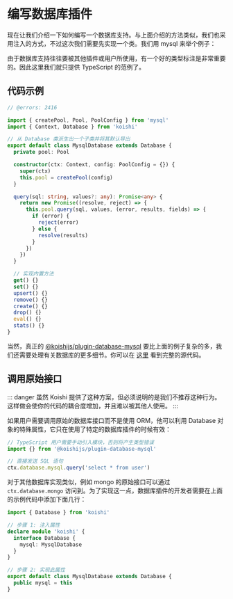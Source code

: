 # 编写数据库插件

现在让我们介绍一下如何编写一个数据库支持。与上面介绍的方法类似，我们也采用注入的方式，不过这次我们需要先实现一个类。我们用 mysql 来举个例子：

由于数据库支持往往要被其他插件或用户所使用，有一个好的类型标注是非常重要的。因此这里我们就只提供 TypeScript 的范例了。

## 代码示例

```ts no-extra-header
// @errors: 2416

import { createPool, Pool, PoolConfig } from 'mysql'
import { Context, Database } from 'koishi'

// 从 Database 类派生出一个子类并将其默认导出
export default class MysqlDatabase extends Database {
  private pool: Pool

  constructor(ctx: Context, config: PoolConfig = {}) {
    super(ctx)
    this.pool = createPool(config)
  }

  query(sql: string, values?: any): Promise<any> {
    return new Promise((resolve, reject) => {
      this.pool.query(sql, values, (error, results, fields) => {
        if (error) {
          reject(error)
        } else {
          resolve(results)
        }
      })
    })
  }

  // 实现内置方法
  get() {}
  set() {}
  upsert() {}
  remove() {}
  create() {}
  drop() {}
  eval() {}
  stats() {}
}
```

当然，真正的 [@koishijs/plugin-database-mysql](../../plugins/database/mysql.md) 要比上面的例子复杂的多，我们还需要处理有关数据库的更多细节。你可以在 [这里](https://github.com/koishijs/koishi/tree/master/plugins/database/mysql) 看到完整的源代码。

## 调用原始接口

::: danger
虽然 Koishi 提供了这种方案，但必须说明的是我们不推荐这种行为。这样做会使你的代码的耦合度增加，并且难以被其他人使用。
:::

如果用户需要调用原始的数据库接口而不是使用 ORM，他可以利用 Database 对象的特殊属性，它只在使用了特定的数据库插件的时候有效：

```ts
// TypeScript 用户需要手动引入模块，否则将产生类型错误
import {} from '@koishijs/plugin-database-mysql'

// 直接发送 SQL 语句
ctx.database.mysql.query('select * from user')
```

对于其他数据库实现类似，例如 mongo 的原始接口可以通过 `ctx.database.mongo` 访问到。为了实现这一点，数据库插件的开发者需要在上面的示例代码中添加下面几行：

```ts
import { Database } from 'koishi'

// 步骤 1: 注入属性
declare module 'koishi' {
  interface Database {
    mysql: MysqlDatabase
  }
}

// 步骤 2: 实现此属性
export default class MysqlDatabase extends Database {
  public mysql = this
}
```
